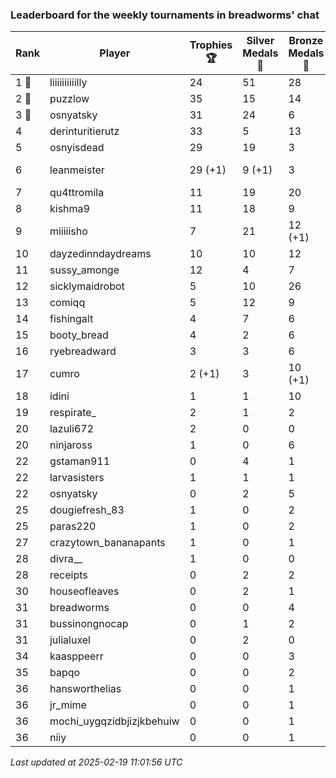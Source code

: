 ### Leaderboard for the weekly tournaments in breadworms' chat
| Rank | Player | Trophies 🏆 | Silver Medals 🥈 | Bronze Medals 🥉 | Points |
|------|--------|-------------|------------------|------------------|--------|
| 1 🥇 | liiiiiiiiiilly | 24 | 51 | 28 | 137.0 |
| 2 🥈 | puzzlow | 35 | 15 | 14 | 127.0 |
| 3 🥉 | osnyatsky | 31 | 24 | 6 | 120.0 |
| 4 | derinturitierutz | 33 | 5 | 13 | 110.5 |
| 5 | osnyisdead | 29 | 19 | 3 | 107.5 |
| 6 | leanmeister | 29 (+1) | 9 (+1) | 3 | 97.5 (+4.0) |
| 7 | qu4ttromila | 11 | 19 | 20 | 62.0 |
| 8 | kishma9 | 11 | 18 | 9 | 55.5 |
| 9 | miiiiisho | 7 | 21 | 12 (+1) | 48.0 (+0.5) |
| 10 | dayzedinndaydreams | 10 | 10 | 12 | 46.0 |
| 11 | sussy_amonge | 12 | 4 | 7 | 43.5 |
| 12 | sicklymaidrobot | 5 | 10 | 26 | 38.0 |
| 13 | comiqq | 5 | 12 | 9 | 31.5 |
| 14 | fishingalt | 4 | 7 | 6 | 22.0 |
| 15 | booty_bread | 4 | 2 | 6 | 17.0 |
| 16 | ryebreadward | 3 | 3 | 6 | 15.0 |
| 17 | cumro | 2 (+1) | 3 | 10 (+1) | 14.0 (+3.5) |
| 18 | idini | 1 | 1 | 10 | 9.0 |
| 19 | respirate_ | 2 | 1 | 2 | 8.0 |
| 20 | lazuli672 | 2 | 0 | 0 | 6.0 |
| 20 | ninjaross | 1 | 0 | 6 | 6.0 |
| 22 | gstaman911 | 0 | 4 | 1 | 4.5 |
| 22 | larvasisters | 1 | 1 | 1 | 4.5 |
| 22 | osnyatsky | 0 | 2 | 5 | 4.5 |
| 25 | dougiefresh_83 | 1 | 0 | 2 | 4.0 |
| 25 | paras220 | 1 | 0 | 2 | 4.0 |
| 27 | crazytown_bananapants | 1 | 0 | 1 | 3.5 |
| 28 | divra__ | 1 | 0 | 0 | 3.0 |
| 28 | receipts | 0 | 2 | 2 | 3.0 |
| 30 | houseofleaves | 0 | 2 | 1 | 2.5 |
| 31 | breadworms | 0 | 0 | 4 | 2.0 |
| 31 | bussinongnocap | 0 | 1 | 2 | 2.0 |
| 31 | julialuxel | 0 | 2 | 0 | 2.0 |
| 34 | kaasppeerr | 0 | 0 | 3 | 1.5 |
| 35 | bapqo | 0 | 0 | 2 | 1.0 |
| 36 | hansworthelias | 0 | 0 | 1 | 0.5 |
| 36 | jr_mime | 0 | 0 | 1 | 0.5 |
| 36 | mochi_uygqzidbjizjkbehuiw | 0 | 0 | 1 | 0.5 |
| 36 | niiy | 0 | 0 | 1 | 0.5 |

_Last updated at 2025-02-19 11:01:56 UTC_